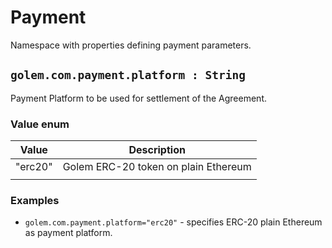 # Payment
Namespace with properties defining payment parameters. 

## `golem.com.payment.platform : String`
Payment Platform to be used for settlement of the Agreement.

### Value enum
| Value   | Description                          |
| ------- | ------------------------------------ |
| "erc20" | Golem ERC-20 token on plain Ethereum |
|         |                                      |

### **Examples**
* `golem.com.payment.platform="erc20"` - specifies ERC-20 plain Ethereum as payment platform.
